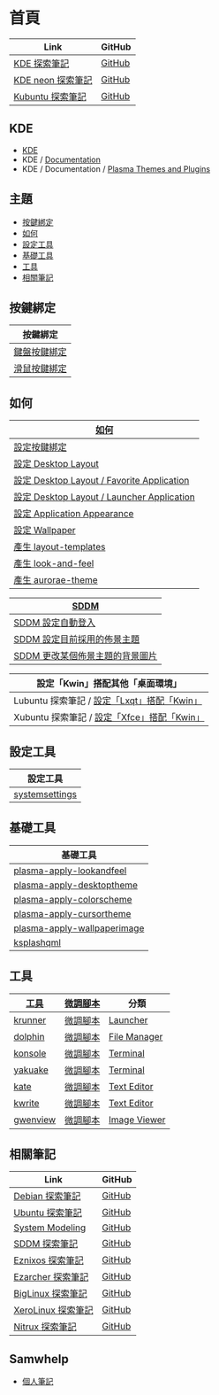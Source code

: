 

# 首頁

| Link | GitHub |
| ---- | ------ |
| [KDE 探索筆記](https://samwhelp.github.io/note-about-kde/) | [GitHub](https://github.com/samwhelp/note-about-kde) |
| [KDE neon 探索筆記](https://samwhelp.github.io/note-about-kde-neon/) | [GitHub](https://github.com/samwhelp/note-about-kde-neon) |
| [Kubuntu 探索筆記](https://samwhelp.github.io/note-about-kubuntu/) | [GitHub](https://github.com/samwhelp/note-about-kubuntu) |


## KDE

* [KDE](https://kde.org/)
* KDE / [Documentation](https://develop.kde.org/docs/)
* KDE / Documentation / [Plasma Themes and Plugins](https://develop.kde.org/docs/plasma/)


## 主題

* [按鍵綁定](#按鍵綁定)
* [如何](#如何)
* [設定工具](#設定工具)
* [基礎工具](#基礎工具)
* [工具](#工具)
* [相關筆記](#相關筆記)


## 按鍵綁定

| 按鍵綁定 |
| --- |
| [鍵盤按鍵綁定](https://samwhelp.github.io/note-about-kde/read/config/keybind.html) |
| [滑鼠按鍵綁定](https://samwhelp.github.io/note-about-kde/read/config/mousebind.html) |


## 如何

| [如何](https://samwhelp.github.io/note-about-kde/read/howto.html) |
| --- |
| [設定按鍵綁定](https://samwhelp.github.io/note-about-kde/read/howto/config-keybind-by-command.html) |
| [設定 Desktop Layout](https://samwhelp.github.io/note-about-kde/read/howto/config-desktop-layout-by-command.html) |
| [設定 Desktop Layout / Favorite Application](https://samwhelp.github.io/note-about-kde/read/howto/config-desktop-layout-favorite-application.html) |
| [設定 Desktop Layout / Launcher Application](https://samwhelp.github.io/note-about-kde/read/howto/config-desktop-layout-launcher-application.html) |
| [設定 Application Appearance](https://samwhelp.github.io/note-about-kde/read/howto/config-application-appearance-by-command.html) |
| [設定 Wallpaper](https://samwhelp.github.io/note-about-kde/read/howto/config-wallpaper-by-command.html) |
| [產生 layout-templates](https://samwhelp.github.io/note-about-kde/read/howto/create-layout-templates.html) |
| [產生 look-and-feel](https://samwhelp.github.io/note-about-kde/read/howto/create-look-and-feel.html) |
| [產生 aurorae-theme](https://samwhelp.github.io/note-about-kde/read/howto/create-aurorae-theme.html) |


| [SDDM](https://samwhelp.github.io/note-about-sddm/read/howto.html) |
| --- |
| [SDDM 設定自動登入](https://samwhelp.github.io/note-about-sddm/read/howto/config-auto-login.html) |
| [SDDM 設定目前採用的佈景主題](https://samwhelp.github.io/note-about-sddm/read/howto/config-current-theme.html) |
| [SDDM 更改某個佈景主題的背景圖片](https://samwhelp.github.io/note-about-sddm/read/howto/custom-theme-background.html) |


| 設定「Kwin」搭配其他「桌面環境」 |
| --- |
| Lubuntu 探索筆記 / [設定「Lxqt」搭配「Kwin」](https://samwhelp.github.io/note-about-lubuntu/read/howto/lxqt-with-wm/lxqt-with-kwin.html) |
| Xubuntu 探索筆記 / [設定「Xfce」搭配「Kwin」](https://samwhelp.github.io/note-about-xubuntu/read/howto/xfce-with-wm/xfce-with-kwin.html) |


## 設定工具

| 設定工具 |
| --- |
| [systemsettings](https://samwhelp.github.io/note-about-kde/read/subject/util/kde-systemsettings/systemsettings.html) |


## 基礎工具

| 基礎工具 |
| --- |
| [plasma-apply-lookandfeel](https://samwhelp.github.io/note-about-kde/read/subject/util/kde-plasma-workspace/plasma-apply-lookandfeel.html) |
| [plasma-apply-desktoptheme](https://samwhelp.github.io/note-about-kde/read/subject/util/kde-plasma-workspace/plasma-apply-desktoptheme.html) |
| [plasma-apply-colorscheme](https://samwhelp.github.io/note-about-kde/read/subject/util/kde-plasma-workspace/plasma-apply-colorscheme.html) |
| [plasma-apply-cursortheme](https://samwhelp.github.io/note-about-kde/read/subject/util/kde-plasma-workspace/plasma-apply-cursortheme.html) |
| [plasma-apply-wallpaperimage](https://samwhelp.github.io/note-about-kde/read/subject/util/kde-plasma-workspace/plasma-apply-wallpaperimage.html) |
| [ksplashqml](https://samwhelp.github.io/note-about-kde/read/subject/util/kde-plasma-workspace/ksplashqml.html) |


## 工具

| [工具](https://samwhelp.github.io/note-about-kde/read/subject/tool.html) | [微調腳本](https://github.com/samwhelp/note-about-kde/tree/gh-pages/_demo/prototype/tool) | 分類 |
| --- | --- | --- |
| [krunner](https://samwhelp.github.io/note-about-kde/read/subject/tool/launcher/krunner.html) | [微調腳本](https://github.com/samwhelp/note-about-kde/tree/gh-pages/_demo/prototype/tool/krunner) | [Launcher](https://samwhelp.github.io/note-about-kde/read/subject/tool/launcher.html) |
| [dolphin](https://samwhelp.github.io/note-about-kde/read/subject/tool/file-manager/dolphin.html) | [微調腳本](https://github.com/samwhelp/note-about-kde/tree/gh-pages/_demo/prototype/tool/dolphin) | [File Manager](https://samwhelp.github.io/note-about-kde/read/subject/tool/file-manager.html) |
| [konsole](https://samwhelp.github.io/note-about-kde/read/subject/tool/terminal/konsole.html) | [微調腳本](https://github.com/samwhelp/note-about-kde/tree/gh-pages/_demo/prototype/tool/konsole) | [Terminal](https://samwhelp.github.io/note-about-kde/read/subject/tool/terminal.html) |
| [yakuake](https://samwhelp.github.io/note-about-kde/read/subject/tool/terminal/yakuake.html) | [微調腳本](https://github.com/samwhelp/note-about-kde/tree/gh-pages/_demo/prototype/tool/yakuake) | [Terminal](https://samwhelp.github.io/note-about-kde/read/subject/tool/terminal.html) |
| [kate](https://samwhelp.github.io/note-about-kde/read/subject/tool/text-editor/kate.html) | [微調腳本](https://github.com/samwhelp/note-about-kde/tree/gh-pages/_demo/prototype/tool/kate) | [Text Editor](https://samwhelp.github.io/note-about-kde/read/subject/tool/text-editor.html) |
| [kwrite](https://samwhelp.github.io/note-about-kde/read/subject/tool/text-editor/kwrite.html) | [微調腳本](https://github.com/samwhelp/note-about-kde/tree/gh-pages/_demo/prototype/tool/kwrite) | [Text Editor](https://samwhelp.github.io/note-about-kde/read/subject/tool/text-editor.html) |
| [gwenview](https://samwhelp.github.io/note-about-kde/read/subject/tool/image-viewer/gwenview.html) | [微調腳本](https://github.com/samwhelp/note-about-kde/tree/gh-pages/_demo/prototype/tool/gwenview) | [Image Viewer](https://samwhelp.github.io/note-about-kde/read/subject/tool/image-viewer.html) |




## 相關筆記

| Link | GitHub |
| ---- | ------ |
| [Debian 探索筆記](https://samwhelp.github.io/note-about-debian/) | [GitHub](https://github.com/samwhelp/note-about-debian) |
| [Ubuntu 探索筆記](https://samwhelp.github.io/note-about-ubuntu/) | [GitHub](https://github.com/samwhelp/note-about-ubuntu) |
| [System Modeling](https://samwhelp.github.io/system-modeling/) | [GitHub](https://github.com/samwhelp/system-modeling/) |
| [SDDM 探索筆記](https://samwhelp.github.io/note-about-sddm/) | [GitHub](https://github.com/samwhelp/note-about-sddm/) |
| [Eznixos 探索筆記](https://samwhelp.github.io/note-about-eznixos/) | [GitHub](https://github.com/samwhelp/note-about-eznixos/) |
| [Ezarcher 探索筆記](https://samwhelp.github.io/note-about-ezarcher/) | [GitHub](https://github.com/samwhelp/note-about-ezarcher/) |
| [BigLinux 探索筆記](https://samwhelp.github.io/note-about-biglinux/) | [GitHub](https://github.com/samwhelp/note-about-biglinux/) |
| [XeroLinux 探索筆記](https://samwhelp.github.io/note-about-xerolinux/) | [GitHub](https://github.com/samwhelp/note-about-xerolinux/) |
| [Nitrux 探索筆記](https://samwhelp.github.io/note-about-nitrux/) | [GitHub](https://github.com/samwhelp/note-about-nitrux/) |


## Samwhelp

* [個人筆記](https://samwhelp.github.io/book/)
